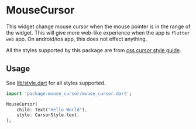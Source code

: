 # MouseCursor

This widget change mouse cursor when the mouse pointer is in the range of
the widget. This will give more web-like experience when the app is
`flutter web` app. On android/ios app, this does not effect anything.

All the styles supported by this package are from [css cursor style guide](https://developer.mozilla.org/ko/docs/Web/CSS/cursor).

## Usage

See [lib/style.dart](lib/style.dart) for all styles supported.

```dart
import 'package:mouse_cursor/mouse_cursor.dart';

MouseCursor(
    child: Text("Hello World"),
    style: CursorStyle.text,
);
```
